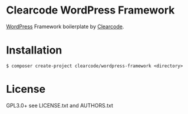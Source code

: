 # Clearcode WordPress Framework

[WordPress](https://wordpress.org) Framework boilerplate by [Clearcode](https://clearcode.cc). 

# Installation

```console
$ composer create-project clearcode/wordpress-framework <directory>
```

# License

GPL3.0+ see LICENSE.txt and AUTHORS.txt